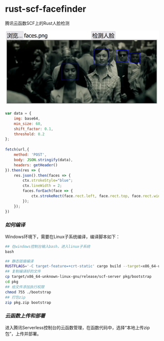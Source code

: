 # rust-scf-facefinder
腾讯云函数SCF上的Rust人脸检测

<img src="test.png" />

```JavaScript
var data = {
    img: base64,
    min_size: 60,
    shift_factor: 0.1,
    threshold: 0.2
};

fetch(url,{
    method: 'POST',
    body: JSON.stringify(data),
    headers: getHeader()
}).then(res => {
    res.json().then(faces => {
        ctx.strokeStyle="blue";
        ctx.lineWidth = 2;
        faces.forEach(face => {
            ctx.strokeRect(face.rect.left, face.rect.top, face.rect.width, face.rect.height);
        });
    });
})
```

### *如何编译*

Windows环境下，需要在Linux子系统编译，编译脚本如下：

```PowerShell
## 在windows控制台输入bash，进入linux子系统
bash
```

```bash
## 静态链接编译
RUSTFLAGS='-C target-feature=+crt-static' cargo build --target=x86_64-unknown-linux-gnu --release
## 复制编译好的文件
cp target/x86_64-unknown-linux-gnu/release/scf-server pkg/bootstrap
cd pkg
## 给文件添加执行权限
chmod 755 ./bootstrap
## 打包zip
zip pkg.zip bootstrap
```

### *云函数上传和部署*

进入腾讯Serverless控制台的云函数管理，在函数代码中，选择“本地上传zip包”，上传并部署。